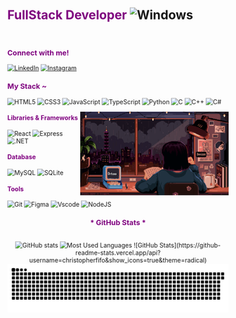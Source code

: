 
# <span style="color: purple;">FullStack Developer</span> ![Windows](https://img.shields.io/badge/Windows-000?style=for-the-badge&logo=windows&logoColor=2CA5E0)
 </br>


<h3 align="left" style="color: purple;">Connect with me!</h3>

[![LinkedIn](https://img.shields.io/badge/LinkedIn-0077B5?style=for-the-badge&logo=linkedin&logoColor=white)](https://www.linkedin.com/in/christopher-willians-018a282b4/)
[![Instagram](https://img.shields.io/badge/-Instagram-000?style=for-the-badge&logo=instagram&logoColor=FF00F6&color:FFF)](https://www.instagram.com/christopher__fifo/)


<h3 align="left" style="color: purple;">My Stack ~</h3>

<div align="left">

![HTML5](https://img.shields.io/badge/HTML5-E34F26?style=for-the-badge&logo=html5&logoColor=white)
![CSS3](https://img.shields.io/badge/CSS3-1572B6?style=for-the-badge&logo=css3&logoColor=white)
![JavaScript](https://img.shields.io/badge/JavaScript-F7DF1E?style=for-the-badge&logo=javascript&logoColor=black)
![TypeScript](https://img.shields.io/badge/TypeScript-007ACC?style=for-the-badge&logo=typescript&logoColor=white)
![Python](https://img.shields.io/badge/python-3670A0?style=for-the-badge&logo=python&logoColor=ffdd54)
![C](https://img.shields.io/badge/C-00599C?style=for-the-badge&logo=c&logoColor=white)
![C++](https://img.shields.io/badge/C%2B%2B-00599C?style=for-the-badge&logo=c%2B%2B&logoColor=white)
![C#](https://img.shields.io/badge/C%23-0D1117?style=for-the-badge&logo=c-sharp&logoColor=823085)

<img align="right" alt="" height="190px"  src="./src/study.gif">

 <h4 align="left" style="color: purple;">Libraries & Frameworks</h4>

![React](https://img.shields.io/badge/React-20232A?style=for-the-badge&logo=react&logoColor=61DAFB)
![Express](https://img.shields.io/badge/express.js-%23404d59.svg?style=for-the-badge&logo=express&logoColor=%2361DAFB)
![.NET](https://img.shields.io/badge/.NET-5C2D91?style=for-the-badge&logo=.net&logoColor=white)

<h4 align="left" style="color: purple;">Database</h4>

![MySQL](https://img.shields.io/badge/MySQL-00000F?style=for-the-badge&logo=mysql&logoColor=white)
![SQLite](https://img.shields.io/badge/SQLite-000?style=for-the-badge&logo=sqlite&logoColor=07405E)


<h4 align="left" style="color: purple;">Tools</h4>

![Git](https://img.shields.io/badge/GIT-E44C30?style=for-the-badge&logo=git&logoColor=white)
![Figma](https://img.shields.io/badge/Figma-696969?style=for-the-badge&logo=figma&logoColor=figma)
![Vscode](https://img.shields.io/badge/Vscode-007ACC?style=for-the-badge&logo=visual-studio-code&logoColor=white)
![NodeJS](https://img.shields.io/badge/node.js-6DA55F?style=for-the-badge&logo=node.js&logoColor=white)
</div>

<div style="text-align: center;" align="center">
  <h3 style="color: purple;">* GitHub Stats *</h3>
  <br>
  <img src="https://github-readme-stats-git-masterrstaa-rickstaa.vercel.app/api?username=christopherfifo&hide_title=true&show_icons=true&include_all_commits=false&count_private=true&line_height=25&hide=issues&bg_color=000&title_color=FF00F6&text_color=FFF&border_radius=3&border_color=36123c&icon_color=FF00F6&theme=jolly" alt="GitHub stats">


  <img src="https://github-readme-stats-git-masterrstaa-rickstaa.vercel.app/api/top-langs/?username=christopherfifo&line_height=10&card_width=290&layout=compact&hide_title=false&count_private=true&langs_count=4&show_icons=true&title_color=FF00F6&hide=html,css&bg_color=000&text_color=8B8B8B&border_radius=3&border_color=561760&count_private=true" alt="Most Used Languages">



<picture align="center">
  <source media="(prefers-color-scheme: dark)" srcset="https://raw.githubusercontent.com/christopherfifo/christopherfifo/output/github-contribution-grid-snake-dark.svg">
  <source media="(prefers-color-scheme: light)" srcset="https://raw.githubusercontent.com/christopherfifo/christopherfifo/output/github-contribution-grid-snake-dark.svg">
![GitHub Stats](https://github-readme-stats.vercel.app/api?username=christopherfifo&show_icons=true&theme=radical)
  <img align="center" alt="github contribution grid snake animation" src="https://raw.githubusercontent.com/christopherfifo/christopherfifo/output/github-contribution-grid-snake.svg">
</picture>
